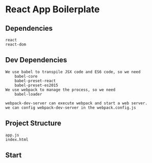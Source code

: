 # React App Boilerplate

## Dependencies
    react
    react-dom

## Dev Dependencies
    We use babel to transpile JSX code and ES6 code, so we need
        babel-core
        babel-preset-react
        babel-preset-es2015
    We use webpack to manage the process, so we need
        babel-loader

    webpack-dev-server can execute webpack and start a web server.
    we can config webpack-dev-server in the webpack.config.js
  
## Project Structure
    app.js
    index.html
    
## Start 